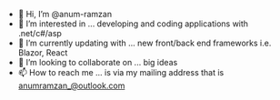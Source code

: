 - 👋 Hi, I’m @anum-ramzan
- 👀 I’m interested in ... developing and coding applications with .net/c#/asp
- 🌱 I’m currently updating with ... new front/back end frameworks i.e. Blazor, React
- 💞️ I’m looking to collaborate on ... big ideas
- 📫 How to reach me ... is via my mailing address that is anumramzan_@outlook.com

<!---
anum-ramzan/anum-ramzan is a ✨ special ✨ repository because its `README.md` (this file) appears on your GitHub profile.
You can click the Preview link to take a look at your changes.
--->
